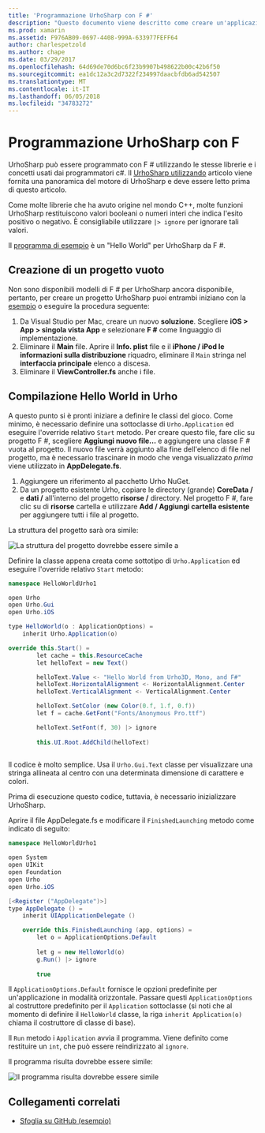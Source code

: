 ```yaml
---
title: 'Programmazione UrhoSharp con F #'
description: "Questo documento viene descritto come creare un'applicazione di UrhoSharp semplice hello world con F # in Visual Studio per Mac."
ms.prod: xamarin
ms.assetid: F976AB09-0697-4408-999A-633977FEFF64
author: charlespetzold
ms.author: chape
ms.date: 03/29/2017
ms.openlocfilehash: 64d69de70d6bc6f23b9907b498622b00c42b6f50
ms.sourcegitcommit: ea1dc12a3c2d7322f234997daacbfdb6ad542507
ms.translationtype: MT
ms.contentlocale: it-IT
ms.lasthandoff: 06/05/2018
ms.locfileid: "34783272"
---
```

# <a name="programming-urhosharp-with-f"></a>Programmazione UrhoSharp con F #

UrhoSharp può essere programmato con F # utilizzando le stesse librerie e i concetti usati dai programmatori c#. Il [UrhoSharp utilizzando](~/graphics-games/urhosharp/using.md) articolo viene fornita una panoramica del motore di UrhoSharp e deve essere letto prima di questo articolo.

Come molte librerie che ha avuto origine nel mondo C++, molte funzioni UrhoSharp restituiscono valori booleani o numeri interi che indica l'esito positivo o negativo. È consigliabile utilizzare `|> ignore` per ignorare tali valori.

Il [programma di esempio](https://github.com/xamarin/recipes/tree/master/cross-platform/urho/urho-fsharp/HelloWorldUrhoFsharp) è un "Hello World" per UrhoSharp da F #.

## <a name="creating-an-empty-project"></a>Creazione di un progetto vuoto

Non sono disponibili modelli di F # per UrhoSharp ancora disponibile, pertanto, per creare un progetto UrhoSharp puoi entrambi iniziano con la [esempio](https://github.com/xamarin/recipes/tree/master/cross-platform/urho/urho-fsharp/HelloWorldUrhoFsharp) o eseguire la procedura seguente:

1. Da Visual Studio per Mac, creare un nuovo **soluzione**. Scegliere **iOS > App > singola vista App** e selezionare **F #** come linguaggio di implementazione. 
1. Eliminare il **Main** file. Aprire il **Info. plist** file e il **iPhone / iPod le informazioni sulla distribuzione** riquadro, eliminare il `Main` stringa nel **interfaccia principale** elenco a discesa.
1. Eliminare il **ViewController.fs** anche i file.

## <a name="building-hello-world-in-urho"></a>Compilazione Hello World in Urho

A questo punto si è pronti iniziare a definire le classi del gioco. Come minimo, è necessario definire una sottoclasse di `Urho.Application` ed eseguire l'override relativo `Start` metodo. Per creare questo file, fare clic su progetto F #, scegliere **Aggiungi nuovo file...**  e aggiungere una classe F # vuota al progetto. Il nuovo file verrà aggiunto alla fine dell'elenco di file nel progetto, ma è necessario trascinare in modo che venga visualizzato *prima* viene utilizzato in **AppDelegate.fs**.

1. Aggiungere un riferimento al pacchetto Urho NuGet.
1. Da un progetto esistente Urho, copiare le directory (grande) **CoreData /** e **dati /** all'interno del progetto **risorse /** directory. Nel progetto F #, fare clic su di **risorse** cartella e utilizzare **Add / Aggiungi cartella esistente** per aggiungere tutti i file al progetto.

La struttura del progetto sarà ora simile:

![](fsharp-images/solutionpane.png "La struttura del progetto dovrebbe essere simile a")

Definire la classe appena creata come sottotipo di `Urho.Application` ed eseguire l'override relativo `Start` metodo:

```csharp
namespace HelloWorldUrho1

open Urho
open Urho.Gui
open Urho.iOS

type HelloWorld(o : ApplicationOptions) =
    inherit Urho.Application(o) 

override this.Start() = 
        let cache = this.ResourceCache
        let helloText = new Text()

        helloText.Value <- "Hello World from Urho3D, Mono, and F#"
        helloText.HorizontalAlignment <- HorizontalAlignment.Center
        helloText.VerticalAlignment <- VerticalAlignment.Center

        helloText.SetColor (new Color(0.f, 1.f, 0.f))
        let f = cache.GetFont("Fonts/Anonymous Pro.ttf")

        helloText.SetFont(f, 30) |> ignore
                  
        this.UI.Root.AddChild(helloText)
            
```

Il codice è molto semplice. Usa il `Urho.Gui.Text` classe per visualizzare una stringa allineata al centro con una determinata dimensione di carattere e colori. 

Prima di esecuzione questo codice, tuttavia, è necessario inizializzare UrhoSharp. 

Aprire il file AppDelegate.fs e modificare il `FinishedLaunching` metodo come indicato di seguito:

```csharp
namespace HelloWorldUrho1

open System
open UIKit
open Foundation
open Urho
open Urho.iOS

[<Register ("AppDelegate")>]
type AppDelegate () =
    inherit UIApplicationDelegate ()

    override this.FinishedLaunching (app, options) =
        let o = ApplicationOptions.Default
     
        let g = new HelloWorld(o)
        g.Run() |> ignore
       
        true
```

Il `ApplicationOptions.Default` fornisce le opzioni predefinite per un'applicazione in modalità orizzontale. Passare questi `ApplicationOptions` al costruttore predefinito per il `Application` sottoclasse (si noti che al momento di definire il `HelloWorld` classe, la riga `inherit Application(o)` chiama il costruttore di classe di base). 

Il `Run` metodo i `Application` avvia il programma. Viene definito come restituire un `int`, che può essere reindirizzato al `ignore`. 

Il programma risulta dovrebbe essere simile:

![](fsharp-images/helloworldfsharp.png "Il programma risulta dovrebbe essere simile")








## <a name="related-links"></a>Collegamenti correlati

- [Sfoglia su GitHub (esempio)](https://github.com/xamarinhttps://developer.xamarin.com/recipes/tree/master/cross-platform/urho/urho-fsharp/HelloWorldUrhoFsharp)
